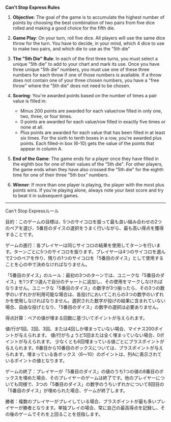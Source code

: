 **Can't Stop Express Rules**

1. **Objective**: The goal of the game is to accumulate the highest number of points by choosing the best combination of two pairs from five dice rolled and making a good choice for the fifth die.
2. **Game Play**: On your turn, roll five dice. All players will use the same dice throw for the turn. You have to decide, in your mind, which 4 dice to use to make two pairs, and which die to use as the "5th die"

3. **The "5th Die" Rule**: In each of the first three turns, you must select a unique "5th die" to add to your chart and mark its use. Once you have three unique "5th die" numbers, you must use one of these three numbers for each throw if one of those numbers is available. If a throw does not contain one of your three chosen numbers, you have a "free throw" where the "5th die" does not need to be chosen.

4. **Scoring**: You're awarded points based on the number of times a pair value is filled in:
   - Minus 200 points are awarded for each value/row filled in only one, two, three, or four times.
   - 0 points are awarded for each value/row filled in exactly five times or none at all.
   - Plus points are awarded for each value that has been filled in at least six times. For the sixth to tenth boxes in a row, you're awarded plus points. Each filled-in box (6-10) gets the value of the points that appear in column A.

5. **End of the Game**: The game ends for a player once they have filled in the eighth box for one of their values of the "5th die". For other players, the game ends when they have also crossed the "5th die" for the eighth time for one of their three "5th box" numbers.

6. **Winner**: If more than one player is playing, the player with the most plus points wins. If you're playing alone, always note your best score and try to beat it in subsequent games.

---
Can't Stop Expressルール

目的：このゲームの目標は、5つのサイコロを振って最も良い組み合わせの2つのペアを選び、5番目のダイスの選択をうまく行いながら、最も高い得点を獲得することです。

ゲームの進行：各プレイヤーは同じサイコロの結果を使用してターンを行います。ターンごとに5つのサイコロを振ります。プレイヤーは4つのサイコロを選んで2つのペアを作り、残りの1つのサイコロを「5番目のダイス」として使用することを心の中で決めなければなりません。

「5番目のダイス」のルール：最初の3つのターンでは、ユニークな「5番目のダイス」を1つずつ選んで自分のチャートに追加し、その使用をマークしなければなりません。ユニークな「5番目のダイス」の数字が3つ揃ったら、その3つの数字のいずれかが利用可能な場合は、各投げにおいてこれらの3つの数字のいずれかを使用しなければなりません。選択された数字が投げの結果に含まれていない場合、自由な投げとなり、「5番目のダイス」の数字の選択は必要ありません。

得点計算：ペアの値が埋まる回数に基づいてポイントが与えられます。

値/行が1回、2回、3回、または4回しか埋まっていない場合、マイナス200ポイントが与えられます。
値/行がちょうど5回または全く埋まっていない場合、0ポイントが与えられます。
少なくとも6回埋まっている値ごとにプラスポイントが与えられます。6番目から10番目のボックスについては、プラスポイントが与えられます。埋まっている各ボックス（6〜10）のポイントは、列Aに表示されているポイントの値となります。

ゲームの終了：プレイヤーが「5番目のダイス」の値のうち1つの値の8番目のボックスを埋めた場合、そのプレイヤーのゲームは終了です。他のプレイヤーについても同様で、3つの「5番目のダイス」の数字のうちいずれかについて8回目の「5番目のダイス」が埋められた場合、ゲームが終了します。

勝者：複数のプレイヤーがプレイしている場合、プラスポイントが最も多いプレイヤーが勝者となります。単独プレイの場合、常に自己の最高得点を記録し、その後のゲームでそれを上回ることを目指します。
